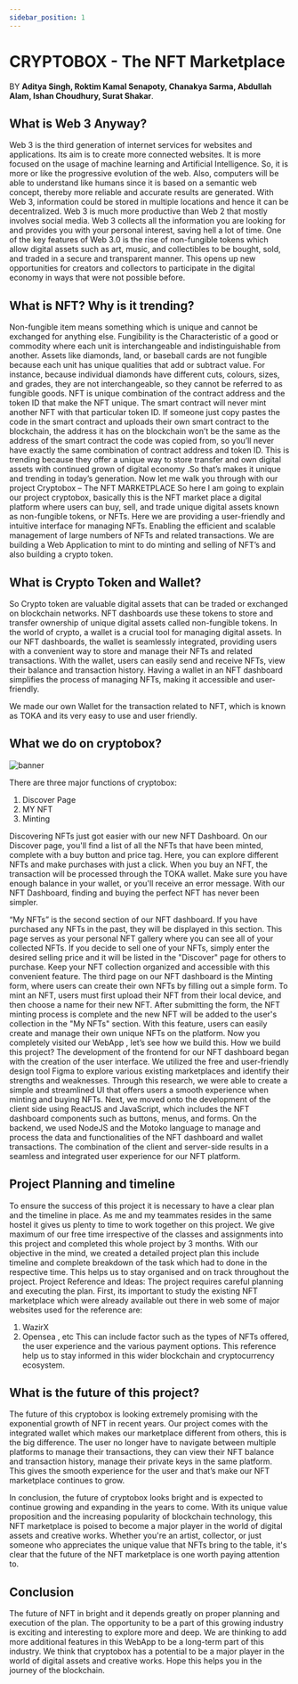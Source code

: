 ```yaml
---
sidebar_position: 1
---
```


# CRYPTOBOX - The NFT Marketplace

BY **Aditya Singh, Roktim Kamal Senapoty, Chanakya Sarma, Abdullah Alam, Ishan Choudhury, Surat Shakar**.

## What is Web 3 Anyway?

Web 3 is the third generation of internet services for websites and applications. Its aim is to create more connected websites. It is more focused on the usage of machine learning and Artificial Intelligence. So, it is more or like the progressive evolution of the web. Also, computers will be able to understand like humans since it is based on a semantic web concept, thereby more reliable and accurate results are generated. With Web 3, information could be stored in multiple locations and hence it can be decentralized.
Web 3 is much more productive than Web 2 that mostly involves social media. Web 3 collects all the information you are looking for and provides you with your personal interest, saving hell a lot of time.
One of the key features of Web 3.0 is the rise of non-fungible tokens which allow digital assets such as art, music, and collectibles to be bought, sold, and traded in a secure and transparent manner. This opens up new opportunities for creators and collectors to participate in the digital economy in ways that were not possible before.

## What is NFT? Why is it trending?
Non-fungible item means something which is unique and cannot be exchanged for anything else. Fungibility is the Characteristic of a good or commodity where each unit is interchangeable and indistinguishable from another.  Assets like diamonds, land, or baseball cards are not fungible because each unit has unique qualities that add or subtract value. For instance, because individual diamonds have different cuts, colours, sizes, and grades, they are not interchangeable, so they cannot be referred to as fungible goods.
NFT is unique combination of the contract address and the token ID that make the NFT unique. The smart contract will never mint another NFT with that particular token ID. If someone just copy pastes the code in the smart contract and uploads their own smart contract to the blockchain, the address it has on the blockchain won’t be the same as the address of the smart contract the code was copied from, so you’ll never have exactly the same combination of contract address and token ID. This is trending because they offer a unique way to store transfer and own digital assets with continued grown of digital economy .So that’s makes it unique and trending in today’s generation.
Now let me walk you through with our project
Cryptobox – The NFT MARKETPLACE 
So here I am going to explain our project cryptobox, basically this is the NFT market place a digital platform where users can buy, sell, and trade unique digital assets known as non-fungible tokens, or NFTs. 
Here we are providing a user-friendly and intuitive interface for managing NFTs. Enabling the efficient and scalable management of large numbers of NFTs and related transactions. We are building a Web Application to mint to do minting and selling of NFT’s and also building a crypto token.
## What is Crypto Token and Wallet?
So Crypto token are valuable digital assets that can be traded or exchanged on blockchain networks. NFT dashboards use these tokens to store and transfer ownership of unique digital assets called non-fungible tokens.
In the world of crypto, a wallet is a crucial tool for managing digital assets. In our NFT dashboards, the wallet is seamlessly integrated, providing users with a convenient way to store and manage their NFTs and related transactions. With the wallet, users can easily send and receive NFTs, view their balance and transaction history. Having a wallet in an NFT dashboard simplifies the process of managing NFTs, making it accessible and user-friendly.

We made our own Wallet for the transaction related to NFT, which is known as TOKA and its very easy to use and user friendly. 

## What we do on cryptobox?

<img src="/img/ban.png" alt="banner" />

There are three major functions of cryptobox:
1. Discover Page
2. MY NFT
3. Minting 

Discovering NFTs just got easier with our new NFT Dashboard. On our Discover page, you'll find a list of all the NFTs that have been minted, complete with a buy button and price tag. Here, you can explore different NFTs and make purchases with just a click. When you buy an NFT, the transaction will be processed through the TOKA wallet. Make sure you have enough balance in your wallet, or you'll receive an error message. With our NFT Dashboard, finding and buying the perfect NFT has never been simpler.

“My NFTs” is the second section of our NFT dashboard. If you have purchased any NFTs in the past, they will be displayed in this section. This page serves as your personal NFT gallery where you can see all of your collected NFTs. If you decide to sell one of your NFTs, simply enter the desired selling price and it will be listed in the "Discover" page for others to purchase. Keep your NFT collection organized and accessible with this convenient feature.
The third page on our NFT dashboard is the Minting form, where users can create their own NFTs by filling out a simple form. To mint an NFT, users must first upload their NFT from their local device, and then choose a name for their new NFT. After submitting the form, the NFT minting process is complete and the new NFT will be added to the user's collection in the "My NFTs" section. With this feature, users can easily create and manage their own unique NFTs on the platform.
Now you completely visited our WebApp , let’s see how we build this.
How we build this project?
The development of the frontend for our NFT dashboard began with the creation of the user interface. We utilized the free and user-friendly design tool Figma to explore various existing marketplaces and identify their strengths and weaknesses. Through this research, we were able to create a simple and streamlined UI that offers users a smooth experience when minting and buying NFTs.
Next, we moved onto the development of the client side using ReactJS and JavaScript, which includes the NFT dashboard components such as buttons, menus, and forms. On the backend, we used NodeJS and the Motoko language to manage and process the data and functionalities of the NFT dashboard and wallet transactions.
The combination of the client and server-side results in a seamless and integrated user experience for our NFT platform.

## Project Planning and timeline
To ensure the success of this project it is necessary to have a clear plan and the timeline in place. As me and my teammates resides in the same hostel it gives us plenty to time to work together on this project.
We give maximum of our free time irrespective of the classes and assignments into this project and completed this whole project by 3 months. 
With our objective in the mind, we created a detailed project plan this include timeline and complete breakdown of the task which had to done in the respective time. This helps us to stay organised and on track throughout the project.
Project Reference and Ideas:
The project requires careful planning and executing the plan. First, its important to study the existing NFT marketplace which were already available out there in web some of major websites used for the reference are:
1.	WazirX
2.	Opensea , etc
This can include factor such as the types of NFTs offered, the user experience and the various payment options. This reference help us to stay informed in this wider blockchain and cryptocurrency ecosystem. 

## What is the future of this project?
The future of this cryptobox is looking extremely promising with the exponential growth of NFT in recent years. Our project comes with the integrated wallet which makes our marketplace different from others, this is the big difference. The user no longer have to navigate between multiple platforms to manage their transactions, they can view their NFT balance and transaction history, manage their private keys in the same platform. This gives the smooth experience for the user and that’s make our NFT marketplace continues to grow.

In conclusion, the future of cryptobox looks bright and is expected to continue growing and expanding in the years to come. With its unique value proposition and the increasing popularity of blockchain technology, this NFT marketplace is poised to become a major player in the world of digital assets and creative works. Whether you're an artist, collector, or just someone who appreciates the unique value that NFTs bring to the table, it's clear that the future of the NFT marketplace is one worth paying attention to.

## Conclusion
The future of NFT in bright and it depends greatly on proper planning and execution of the plan. The opportunity to be a part of this growing industry is exciting and interesting to explore more and deep. We are thinking to add more additional features in this WebApp to be a long-term part of this industry. We think that cryptobox has a potential to be a major player in the world of digital assets and creative works. Hope this helps you in the journey of the blockchain.     




